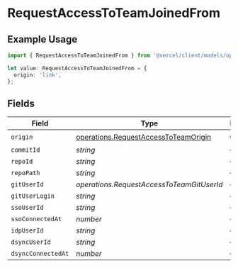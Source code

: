 # RequestAccessToTeamJoinedFrom

## Example Usage

```typescript
import { RequestAccessToTeamJoinedFrom } from '@vercel/client/models/operations';

let value: RequestAccessToTeamJoinedFrom = {
  origin: 'link',
};
```

## Fields

| Field              | Type                                                                                         | Required           | Description |
| ------------------ | -------------------------------------------------------------------------------------------- | ------------------ | ----------- |
| `origin`           | [operations.RequestAccessToTeamOrigin](../../models/operations/requestaccesstoteamorigin.md) | :heavy_check_mark: | N/A         |
| `commitId`         | _string_                                                                                     | :heavy_minus_sign: | N/A         |
| `repoId`           | _string_                                                                                     | :heavy_minus_sign: | N/A         |
| `repoPath`         | _string_                                                                                     | :heavy_minus_sign: | N/A         |
| `gitUserId`        | _operations.RequestAccessToTeamGitUserId_                                                    | :heavy_minus_sign: | N/A         |
| `gitUserLogin`     | _string_                                                                                     | :heavy_minus_sign: | N/A         |
| `ssoUserId`        | _string_                                                                                     | :heavy_minus_sign: | N/A         |
| `ssoConnectedAt`   | _number_                                                                                     | :heavy_minus_sign: | N/A         |
| `idpUserId`        | _string_                                                                                     | :heavy_minus_sign: | N/A         |
| `dsyncUserId`      | _string_                                                                                     | :heavy_minus_sign: | N/A         |
| `dsyncConnectedAt` | _number_                                                                                     | :heavy_minus_sign: | N/A         |
